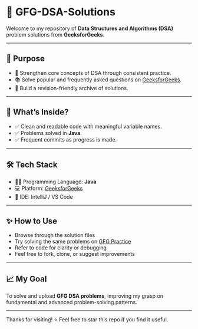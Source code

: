 # 📗 GFG-DSA-Solutions

Welcome to my repository of **Data Structures and Algorithms (DSA)** problem solutions from **GeeksforGeeks**.

---

## 🎯 Purpose

- 🧠 Strengthen core concepts of DSA through consistent practice.
- 📚 Solve popular and frequently asked questions on [GeeksforGeeks](https://www.geeksforgeeks.org/).
- 🔁 Build a revision-friendly archive of solutions.

---

## 🚀 What’s Inside?

- ✅ Clean and readable code with meaningful variable names.
- ✅ Problems solved in **Java**.
- ✅ Frequent commits as progress is made.

---

## 🛠 Tech Stack

- 👨‍💻 Programming Language: **Java**
- 💻 Platform: [GeeksforGeeks](https://www.geeksforgeeks.org/)
- 🧩 IDE: IntelliJ / VS Code

---

## ✨ How to Use

- Browse through the solution files
- Try solving the same problems on [GFG Practice](https://practice.geeksforgeeks.org/)
- Refer to code for clarity or debugging
- Feel free to fork, clone, or suggest improvements

---

## 📈 My Goal

To solve and upload **GFG DSA problems**, improving my grasp on fundamental and advanced problem-solving patterns.

---

Thanks for visiting! ⭐ Feel free to star this repo if you find it useful.

